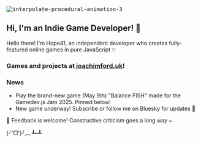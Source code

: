 <kbd>![interpolate-procedural-animation-3](https://github.com/user-attachments/assets/b27bf8f0-a031-40ff-ae22-2f91daa0c078)</kbd>

## Hi, I'm an Indie Game Developer! 👾

Hello there! I'm Hope41, an independent developer who creates fully-featured online games in pure JavaScript ✨

### Games and projects at [joachimford.uk](https://joachimford.uk)!

### News

- Play the brand-new game (May 9th) "Balance FISH" made for the Gamedev.js Jam 2025. Pinned below!
- New game underway! Subscribe or follow me on Bluesky for updates 👀

💬 Feedback is welcome! Constructive criticism goes a long way ~

(╯'□')╯︵ ┻━┻

